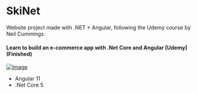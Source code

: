 # SkiNet

Website project made with .NET + Angular, following the Udemy course by Neil Cummings.


#### Learn to build an e-commerce app with .Net Core and Angular [Udemy] (Finished)

[![Image](https://www.springboottutorial.com/images/Course-DockerCrashCourseForJavaSpringBootDevelopers.png "Learn to build an e-commerce app with .Net Core and Angular")](https://www.udemy.com/course/learn-to-build-an-e-commerce-app-with-net-core-and-angular/)

- Angular 11
- .Net Core 5

